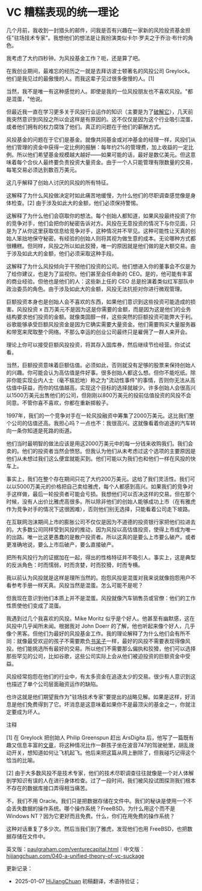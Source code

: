 
# VC 糟糕表现的统一理论

几个月前，我收到一封猎头的邮件，问我是否有兴趣在一家新的风险投资基金担任"驻场技术专家"。我想他们的想法是让我扮演类似卡尔·罗夫之于乔治·布什的角色。

我考虑了大约四秒钟。为风投基金工作？呃，还是算了吧。

在我创业期间，最难忘的经历之一就是去拜访波士顿著名的风投公司 Greylock。他们是我见过的最傲慢的人。而我这辈子见过很多傲慢的人。[1]

当然，我不是唯一有这种感觉的人。即使是我的一位风投朋友也不喜欢风投。"都是混蛋，"他说。

但最近我一直在学习更多关于风投行业运作的知识（主要是为了[破解它](https://hijiangchuan.com/paulgraham/EXTRA045-Summer-Founders-Program)），几天前我突然意识到风投之所以会这样是有原因的。这不仅仅是因为这个行业吸引混蛋，或者他们拥有的权力腐蚀了他们。真正的问题在于他们的薪酬方式。

风投基金的问题在于它们是基金。就像共同基金或对冲基金的经理一样，风投们从他们管理的资金中获得一定比例的报酬：每年约2%的管理费，加上收益的一定比例。所以他们希望基金规模越大越好——如果可能的话，最好是数亿美元。但这意味着每个合伙人最终要负责投资大量资金。由于一个人只能管理有限数量的交易，每笔交易必须达到数百万美元。

这几乎解释了创始人讨厌的风投的所有特征。

这解释了为什么风投做决定时如此痛苦地缓慢，为什么他们的尽职调查感觉像是身体检查。[2] 由于涉及如此大的金额，他们必须保持警惕。

这解释了为什么他们会窃取你的想法。每个创始人都知道，如果风投最终投资了你的竞争对手，他们会把你的秘密告诉对方。风投在无意投资的情况下与你见面，只是为了从你这里获取信息给竞争对手，这种情况并不罕见。这种可能性让天真的创始人笨拙地保守秘密。有经验的创始人则将其视为做生意的成本。无论哪种方式都很糟糕。但同样，风投之所以如此狡猾，唯一的原因就是他们做的是大额交易。由于涉及如此大的金额，他们必须采取这种手段。

这解释了为什么风投倾向于干预他们投资的公司。他们想进入你的董事会不仅是为了给你建议，也是为了监视你。他们甚至会任命新的 CEO。是的，他可能有丰富的商业经验。但他也是他们的人：这些新上任的 CEO 总是扮演着类似红军部队中政治委员的角色。由于涉及如此大的金额，风投无法抗拒对你进行微观管理。

巨额投资本身也是创始人会不喜欢的东西，如果他们意识到这些投资可能造成的损害。风投投资 x 百万美元不是因为这是你需要的金额，而是因为这是他们的业务结构要求他们投资的金额。就像类固醇一样，这些突然的巨额投资可能弊大于利。谷歌能够承受巨额风投资金是因为它确实需要大量资金。他们需要购买大量服务器和带宽来爬取整个网络。不那么幸运的创业公司最终只是雇佣了一群人来开会。

理论上你可以接受巨额风投投资，将其存入国库券，然后继续节俭经营。你试试看。

当然，巨额投资意味着巨额估值。必须如此，否则就没有足够的股票来保持创始人的兴趣。你可能会认为高估值是件好事。很多创始人都这么想。但你不能吃纸。除非你能实现业内人士（毫不尴尬地）称之为"流动性事件"的事情，否则你无法从高估值中获益，而你的估值越高，实现这个目标的选择就越少。许多创始人会很高兴以1500万美元出售他们的公司，但刚刚以800万美元的投前估值投资的风投不会同意。不管你喜不喜欢，你都在重新掷骰子。

1997年，我们的一个竞争对手在一轮风投融资中筹集了2000万美元。这比我们整个公司的估值还高。我担心吗？一点也不：我很高兴。这就像看着你追逐的汽车转向一条你知道是死路的街道。

他们当时最明智的做法应该是用这2000万美元中的每一分钱来收购我们。我们会卖的。他们的投资者当然会愤怒。但我认为他们从未考虑过这个选项的主要原因是他们从未想过我们这么便宜就能买到。他们可能以为我们也和他们一样在风投的快车上。

事实上，我们在整个存在期间只花了大约200万美元。这给了我们灵活性。我们可以以5000万美元的价格把自己卖给雅虎，每个人都感到高兴。如果我们的竞争对手这样做，最后一轮投资者可能会亏损。我想他们可以否决这样的交易。但在那个时候，没有人出价比雅虎高很多。所以除非他们的创始人能够成功上市（在有雅虎作为竞争对手的情况下这很困难），否则他们别无选择，只能看着公司走下坡路。

在互联网泡沫期间上市的膨胀公司不仅仅是因为不道德的投资银行家把他们拉进去的。大多数公司同样受到风投的推动，因为风投以高估值投资，使得上市成为唯一的出路。唯一比这更愚蠢的是散户投资者。所以这真的是要么上市要么破产。或者更准确地说，要么上市后破产，要么直接破产。

把所有风投行为的证据加在一起，得出的性格特征并不吸引人。事实上，这是典型的反派角色：时而懦弱，时而贪婪，时而狡猾，时而专横。

我以前认为风投就是这样是理所当然的。抱怨风投是混蛋对我来说就像抱怨用户不看参考手册一样天真。风投当然是混蛋。怎么可能不是呢？

但我现在意识到他们本质上并不是混蛋。风投就像汽车销售员或官僚：他们的工作性质使他们变成了混蛋。

我遇到过几个我喜欢的风投。Mike Moritz 似乎是个好人。他甚至有幽默感，这在风投中几乎闻所未闻。根据我对 John Doerr 的了解，他也听起来像个好人，几乎像个黑客。但他们为最好的风投基金工作。我的理论解释了为什么他们会有所不同：就像最受欢迎的孩子不需要欺负[书呆子](https://hijiangchuan.com/paulgraham/021-Why-Nerds-are-Unpopular)一样，最好的风投不需要表现得像风投。他们能挑选所有最好的交易。所以他们不需要那么偏执和狡猾，他们可以选择那些罕见的公司，比如谷歌，这些公司实际上会从他们被迫投资的巨额资金中受益。

风投经常抱怨在他们的行业中，有太多资金在追逐太少的交易。很少有人意识到这也描述了单个公司层面融资运作的缺陷。

也许这就是他们期望我作为"驻场技术专家"要提出的战略见解。如果是这样，好消息是他们免费得到了它。坏消息是这意味着如果你不是最顶尖的基金之一，你就注定要成为坏人。

注释

[1] 在 Greylock 把创始人 Philip Greenspun 赶出 ArsDigita 后，他写了一篇既有趣又信息丰富的[文章](http://www.waxy.org/random/arsdigita/)，将这种情况比作一群孩子坐在波音747的驾驶舱里，胡乱拨动开关，想知道如何让飞机起飞。他后来把这篇从网上删除了，但我碰巧记得这个恰当的比喻。

[2] 由于大多数风投不是技术专家，他们的技术尽职调查往往就像是一个对人体解剖学知识有误的人在进行身体检查。过了一段时间，我们被风投试图探测我们根本不存在的数据库接口弄得相当痛苦。

不，我们不用 Oracle。我们只是把数据存储在文件中。我们的秘诀是使用一个不会丢失数据的操作系统。哪个操作系统？FreeBSD。为什么用这个而不是 Windows NT？因为它更好而且免费。什么，你们在用免费的操作系统？

这种对话重复了多少次。然后当我们到了雅虎，发现他们也用 FreeBSD，也把数据存储在文件中。

英文版：[paulgraham.com/venturecapital.html](https://paulgraham.com/venturecapital.html)｜中文版：[hijiangchuan.com/040-a-unified-theory-of-vc-suckage](https://hijiangchuan.com/040-a-unified-theory-of-vc-suckage)

更新记录：
- 2025-01-07 [HiJiangChuan](https://hijiangchuan.com) 初稿翻译，术语待验证；

